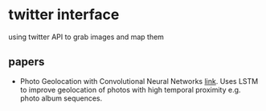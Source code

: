# twitter interface  
using twitter API to grab images and map them

## papers  
- Photo Geolocation with Convolutional Neural Networks [link](https://static.googleusercontent.com/media/research.google.com/en//pubs/archive/45488.pdf).
Uses LSTM to improve geolocation of photos with high temporal proximity e.g. photo album sequences.
